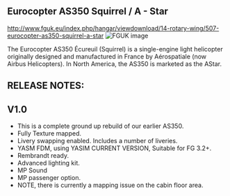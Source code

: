 Eurocopter AS350 Squirrel / A - Star
-------------------------------------

http://www.fguk.eu/index.php/hangar/viewdownload/14-rotary-wing/507-eurocopter-as350-squirrel-a-star
![FGUK image](http://www.fguk.eu/images/jdownloads/screenshots/fgfs-screen-0044.png)

The Eurocopter AS350 Écureuil (Squirrel) is a single-engine light helicopter originally designed and manufactured in France by Aérospatiale (now Airbus Helicopters). In North America, the AS350 is marketed as the AStar.

RELEASE NOTES:
---------------

V1.0
----

* This is a complete ground up rebuild of our earlier AS350.
* Fully Texture mapped.
* Livery swapping enabled. Includes a number of liveries.
* YASM FDM, using YASIM CURRENT VERSION, Suitable for FG 3.2+.
* Rembrandt ready.
* Advanced lighting kit.
* MP Sound
* MP passenger option.
* NOTE, there is currently a mapping issue on the cabin floor area.
